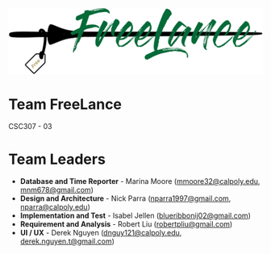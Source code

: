 ![](Logo.png "Title")
# Team FreeLance
CSC307 - 03

# Team Leaders
- **Database and Time Reporter** - Marina Moore (mmoore32@calpoly.edu, mnm678@gmail.com)
- **Design and Architecture** - Nick Parra (nparra1997@gmail.com, nparra@calpoly.edu)
- **Implementation and Test** - Isabel Jellen (blueribbonij02@gmail.com)
- **Requirement and Analysis** - Robert Liu (robertpliu@gmail.com)
- **UI / UX** - Derek Nguyen (dnguy121@calpoly.edu, derek.nguyen.t@gmail.com)



